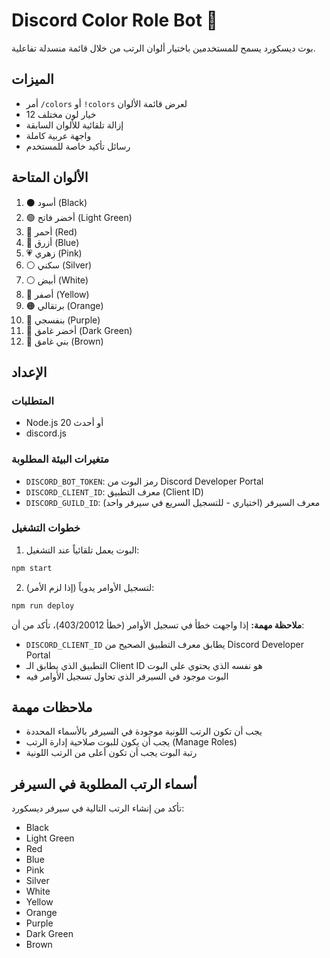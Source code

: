 # Discord Color Role Bot 🎨

بوت ديسكورد يسمح للمستخدمين باختيار ألوان الرتب من خلال قائمة منسدلة تفاعلية.

## الميزات

- أمر `/colors` أو `!colors` لعرض قائمة الألوان
- 12 خيار لون مختلف
- إزالة تلقائية للألوان السابقة
- واجهة عربية كاملة
- رسائل تأكيد خاصة للمستخدم

## الألوان المتاحة

1. ⚫ أسود (Black)
2. 🟢 أخضر فاتح (Light Green)
3. 🔴 أحمر (Red)
4. 🔵 أزرق (Blue)
5. 💗 زهري (Pink)
6. ⚪ سكني (Silver)
7. ⚪ أبيض (White)
8. 💛 أصفر (Yellow)
9. 🟠 برتقالي (Orange)
10. 💜 بنفسجي (Purple)
11. 🌿 أخضر غامق (Dark Green)
12. 🤎 بني غامق (Brown)

## الإعداد

### المتطلبات
- Node.js 20 أو أحدث
- discord.js

### متغيرات البيئة المطلوبة
- `DISCORD_BOT_TOKEN`: رمز البوت من Discord Developer Portal
- `DISCORD_CLIENT_ID`: معرف التطبيق (Client ID)
- `DISCORD_GUILD_ID`: معرف السيرفر (اختياري - للتسجيل السريع في سيرفر واحد)

### خطوات التشغيل

1. البوت يعمل تلقائياً عند التشغيل:
```bash
npm start
```

2. لتسجيل الأوامر يدوياً (إذا لزم الأمر):
```bash
npm run deploy
```

**ملاحظة مهمة:** إذا واجهت خطأ في تسجيل الأوامر (خطأ 403/20012)، تأكد من أن:
- `DISCORD_CLIENT_ID` يطابق معرف التطبيق الصحيح من Discord Developer Portal
- التطبيق الذي يطابق الـ Client ID هو نفسه الذي يحتوي على البوت
- البوت موجود في السيرفر الذي تحاول تسجيل الأوامر فيه

## ملاحظات مهمة

- يجب أن تكون الرتب اللونية موجودة في السيرفر بالأسماء المحددة
- يجب أن يكون للبوت صلاحية إدارة الرتب (Manage Roles)
- رتبة البوت يجب أن تكون أعلى من الرتب اللونية

## أسماء الرتب المطلوبة في السيرفر

تأكد من إنشاء الرتب التالية في سيرفر ديسكورد:
- Black
- Light Green
- Red
- Blue
- Pink
- Silver
- White
- Yellow
- Orange
- Purple
- Dark Green
- Brown
